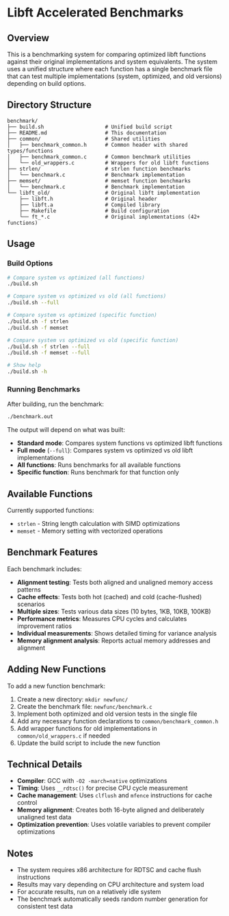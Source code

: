 # Libft Accelerated Benchmarks

## Overview

This is a benchmarking system for comparing optimized libft functions against their original implementations and system equivalents. The system uses a unified structure where each function has a single benchmark file that can test multiple implementations (system, optimized, and old versions) depending on build options.

## Directory Structure

```
benchmark/
├── build.sh                    # Unified build script
├── README.md                   # This documentation
├── common/                     # Shared utilities
│   ├── benchmark_common.h      # Common header with shared types/functions
│   ├── benchmark_common.c      # Common benchmark utilities
│   └── old_wrappers.c          # Wrappers for old libft functions
├── strlen/                     # strlen function benchmarks
│   └── benchmark.c             # Benchmark implementation
├── memset/                     # memset function benchmarks
│   └── benchmark.c             # Benchmark implementation
└── libft_old/                  # Original libft implementation
    ├── libft.h                 # Original header
    ├── libft.a                 # Compiled library
    ├── Makefile                # Build configuration
    └── ft_*.c                  # Original implementations (42+ functions)
```

## Usage

### Build Options

```bash
# Compare system vs optimized (all functions)
./build.sh

# Compare system vs optimized vs old (all functions)
./build.sh --full

# Compare system vs optimized (specific function)
./build.sh -f strlen
./build.sh -f memset

# Compare system vs optimized vs old (specific function)
./build.sh -f strlen --full
./build.sh -f memset --full

# Show help
./build.sh -h
```

### Running Benchmarks

After building, run the benchmark:

```bash
./benchmark.out
```

The output will depend on what was built:

- **Standard mode**: Compares system functions vs optimized libft functions
- **Full mode** (`--full`): Compares system vs optimized vs old libft implementations
- **All functions**: Runs benchmarks for all available functions
- **Specific function**: Runs benchmark for that function only

## Available Functions

Currently supported functions:

- `strlen` - String length calculation with SIMD optimizations
- `memset` - Memory setting with vectorized operations

## Benchmark Features

Each benchmark includes:

- **Alignment testing**: Tests both aligned and unaligned memory access patterns
- **Cache effects**: Tests both hot (cached) and cold (cache-flushed) scenarios
- **Multiple sizes**: Tests various data sizes (10 bytes, 1KB, 10KB, 100KB)
- **Performance metrics**: Measures CPU cycles and calculates improvement ratios
- **Individual measurements**: Shows detailed timing for variance analysis
- **Memory alignment analysis**: Reports actual memory addresses and alignment

## Adding New Functions

To add a new function benchmark:

1. Create a new directory: `mkdir newfunc/`
2. Create the benchmark file: `newfunc/benchmark.c`
3. Implement both optimized and old version tests in the single file
4. Add any necessary function declarations to `common/benchmark_common.h`
5. Add wrapper functions for old implementations in `common/old_wrappers.c` if needed
6. Update the build script to include the new function

## Technical Details

- **Compiler**: GCC with `-O2 -march=native` optimizations
- **Timing**: Uses `__rdtsc()` for precise CPU cycle measurement
- **Cache management**: Uses `clflush` and `mfence` instructions for cache control
- **Memory alignment**: Creates both 16-byte aligned and deliberately unaligned test data
- **Optimization prevention**: Uses volatile variables to prevent compiler optimizations

## Notes

- The system requires x86 architecture for RDTSC and cache flush instructions
- Results may vary depending on CPU architecture and system load
- For accurate results, run on a relatively idle system
- The benchmark automatically seeds random number generation for consistent test data

